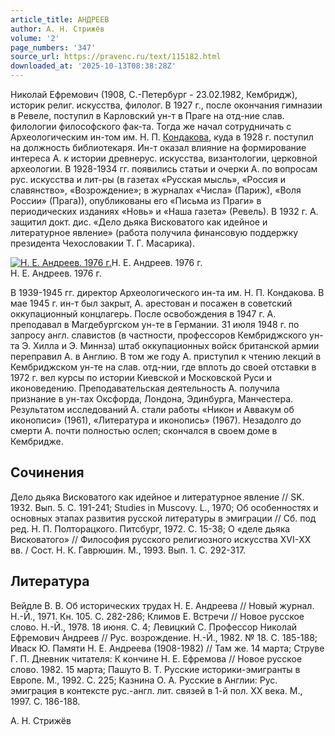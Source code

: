 ```yaml
---
article_title: АНДРЕЕВ
author: А. Н. Стрижёв
volume: '2'
page_numbers: '347'
source_url: https://pravenc.ru/text/115182.html
downloaded_at: '2025-10-13T08:38:28Z'
---
```


Николай Ефремович (1908, С.-Петербург - 23.02.1982, Кембридж), историк религ. искусства, филолог. В 1927 г., после окончания гимназии в Ревеле, поступил в Карловский ун-т в Праге на отд-ние слав. филологии философского фак-та. Тогда же начал сотрудничать с Археологическим ин-том им. Н. П. [Кондакова](https://pravenc.ru/text/Кондаков.html), куда в 1928 г. поступил на должность библиотекаря. Ин-т оказал влияние на формирование интереса А. к истории древнерус. искусства, византологии, церковной археологии. В 1928-1934 гг. появились статьи и очерки А. по вопросам рус. искусства и лит-ры (в газетах «Русская мысль», «Россия и славянство», «Возрождение»; в журналах «Числа» (Париж), «Воля России» (Прага)), опубликованы его «Письма из Праги» в периодических изданиях «Новь» и «Наша газета» (Ревель). В 1932 г. А. защитил докт. дис. «Дело дьяка Висковатого как идейное и литературное явление» (работа получила финансовую поддержку президента Чехословакии Т. Г. Масарика).

[![Н. Е. Андреев. 1976 г.](https://pravenc.ru/data/337/448/1234/i200.jpg "Кликните для увеличения картинки")](https://pravenc.ru/data/337/448/1234/i400.jpg)Н. Е. Андреев. 1976 г.  
Н. Е. Андреев. 1976 г.

В 1939-1945 гг. директор Археологического ин-та им. Н. П. Кондакова. В мае 1945 г. ин-т был закрыт, А. арестован и посажен в советский оккупационный концлагерь. После освобождения в 1947 г. А. преподавал в Магдебургском ун-те в Германии. 31 июля 1948 г. по запросу англ. славистов (в частности, профессоров Кембриджского ун-та Э. Хилла и Э. Миннза) штаб оккупационных войск британской армии переправил А. в Англию. В том же году А. приступил к чтению лекций в Кембриджском ун-те на слав. отд-нии, где вплоть до своей отставки в 1972 г. вел курсы по истории Киевской и Московской Руси и иконоведению. Преподавательская деятельность А. получила признание в ун-тах Оксфорда, Лондона, Эдинбурга, Манчестера. Результатом исследований А. стали работы «Никон и Аввакум об иконописи» (1961), «Литература и иконопись» (1967). Незадолго до смерти А. почти полностью ослеп; скончался в своем доме в Кембридже.

## Сочинения

Дело дьяка Висковатого как идейное и литературное явление // SK. 1932. Вып. 5. С. 191-241; Studies in Muscovy. L., 1970; Об особенностях и основных этапах развития русской литературы в эмиграции // Сб. под ред. Н. П. Полторацкого. Питсбург, 1972. С. 15-38; О «деле дьяка Висковатого» // Философия русского религиозного искусства XVI-ХХ вв. / Сост. Н. К. Гаврюшин. М., 1993. Вып. 1. С. 292-317.

## Литература

Вейдле В. В. Об исторических трудах Н. Е. Андреева // Новый журнал. Н.-Й., 1971. Кн. 105. С. 282-286; Климов Е. Встречи // Новое русское слово. Н.-Й., 1978. 18 июня. С. 4; Левицкий С. Профессор Николай Ефремович Андреев // Рус. возрождение. Н.-Й., 1982. № 18. С. 185-188; Иваск Ю. Памяти Н. Е. Андреева (1908-1982) // Там же. 14 марта; Струве Г. П. Дневник читателя: К кончине Н. Е. Ефремова // Новое русское слово. 1982. 15 марта; Пашуто В. Т. Русские историки-эмигранты в Европе. М., 1992. С. 225; Казнина О. А. Русские в Англии: Рус. эмиграция в контексте рус.-англ. лит. связей в 1-й пол. ХХ века. М., 1997. С. 186-188.

А. Н. Стрижёв
